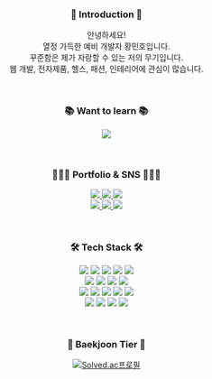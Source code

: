 <div align="center">

<h3 align="center"> 🙌 Introduction 🙌  </h3>

안녕하세요!</br>
열정 가득한 예비 개발자 황민호입니다.</br>
꾸준함은 제가 자랑할 수 있는 저의 무기입니다.</br>
웹 개발, 전자제품, 헬스, 패션, 인테리어에 관심이 많습니다. </br>

</br>
<h3 align="center"> 📚 Want to learn 📚  </h3>
<p>
<img src="https://img.shields.io/badge/JavaScript-F7DF1E?style=flat&logo=JavaScript&logoColor=white">
</p>
</br>
<h3 align="center"> 👨🏻‍💻 Portfolio & SNS 👨🏻‍💻  </h3>
<p>
<a href="https://github.com/hellosonic-r">
<img src="https://img.shields.io/badge/GitHub-181717?style=flat&logo=GitHub&logoColor=white">
</a>
<a href="https://hellosonic.tistory.com">
<img src="https://img.shields.io/badge/Tistory-ED5D47?style=flat&logo=Tistory&logoColor=white">
</a>                                                                                          
<img src="https://img.shields.io/badge/정보처리기사-207BEA?style=flat">
</br>
<a href="mailto:mmmh__@naver.com">
<img src="https://img.shields.io/badge/Naver-03C75A?style=flat-square&logo=Naver&logoColor=white&link=mmmh__@naver.com"/>
</a>
<a href="mailto:hellommmh@gmail.com">
<img src="https://img.shields.io/badge/Gmail-EA4335?style=flat-square&logo=Gmail&logoColor=white&link=hellommmh@gmail.com"/>
</a>     
<a href="https://www.instagram.com/heymh_">
<img src="https://img.shields.io/badge/Instagram-E4405F?style=flat&logo=Instagram&logoColor=white">
</a>                                                                 
</p>
  
</br>

<h3 align="center"> 🛠️ Tech Stack 🛠️ </h3>
<p>
<img src="https://img.shields.io/badge/Python-3776AB?style=flat&logo=Python&logoColor=white">
<img src="https://img.shields.io/badge/Django-092E20?style=flat&logo=Django&logoColor=white">
<img src="https://img.shields.io/badge/HTML-E34F26?style=flat&logo=HTML5&logoColor=white">
<img src="https://img.shields.io/badge/CSS-1572B6?style=flat&logo=CSS3&logoColor=white">
<img src="https://img.shields.io/badge/jQuery-0769AD?style=flat&logo=jQuery&logoColor=white"></br>

<img src="https://img.shields.io/badge/Amazon AWS-232F3E?style=flat&logo=Amazon AWS&logoColor=white">
<img src="https://img.shields.io/badge/Amazon EC2-FF9900?style=flat&logo=Amazon EC2&logoColor=white">
<img src="https://img.shields.io/badge/NGINX-009639?style=flat&logo=NGINX&logoColor=white">
<img src="https://img.shields.io/badge/Bootstrap-7952B3?style=flat&logo=Bootstrap&logoColor=white"></br>

<img src="https://img.shields.io/badge/Amazon RDS-527FFF?style=flat&logo=Amazon RDS&logoColor=white">
<img src="https://img.shields.io/badge/SQLite-003B57?style=flat&logo=SQLite&logoColor=white">
<img src="https://img.shields.io/badge/MySQL-4479A1?style=flat&logo=MySQL&logoColor=white">
<img src="https://img.shields.io/badge/Git-F05032?style=flat&logo=Git&logoColor=white">
<img src="https://img.shields.io/badge/GitHub-181717?style=flat&logo=GitHub&logoColor=white"></br>

<img src="https://img.shields.io/badge/Visual Studio-5C2D91?style=flat&logo=Visual Studio&logoColor=white">
<img src="https://img.shields.io/badge/Visual Studio Code-007ACC?style=flat&logo=Visual Studio Code&logoColor=white">
<img src="https://img.shields.io/badge/PyCharm-000000?style=flat&logo=PyCharm&logoColor=white">
<img src="https://img.shields.io/badge/Eclipse IDE-2C2255?style=flat&logo=Eclipse IDE&logoColor=white">
</p>
</br>
<h3 align="center"> 🥇 Baekjoon Tier 🥇 </h3>


[![Solved.ac프로필](http://mazassumnida.wtf/api/v2/generate_badge?boj=hellosonic)](https://solved.ac/{handle})

</div>

</br>
</br>
<br/>

<!--
**hellosonic-r/hellosonic-r** is a ✨ _special_ ✨ repository because its `README.md` (this file) appears on your GitHub profile.

Here are some ideas to get you started:

- 🔭 I’m currently working on ...
- 🌱 I’m currently learning ...
- 👯 I’m looking to collaborate on ...
- 🤔 I’m looking for help with ...
- 💬 Ask me about ...
- 📫 How to reach me: ...
- 😄 Pronouns: ...
- ⚡ Fun fact: ...
-->
